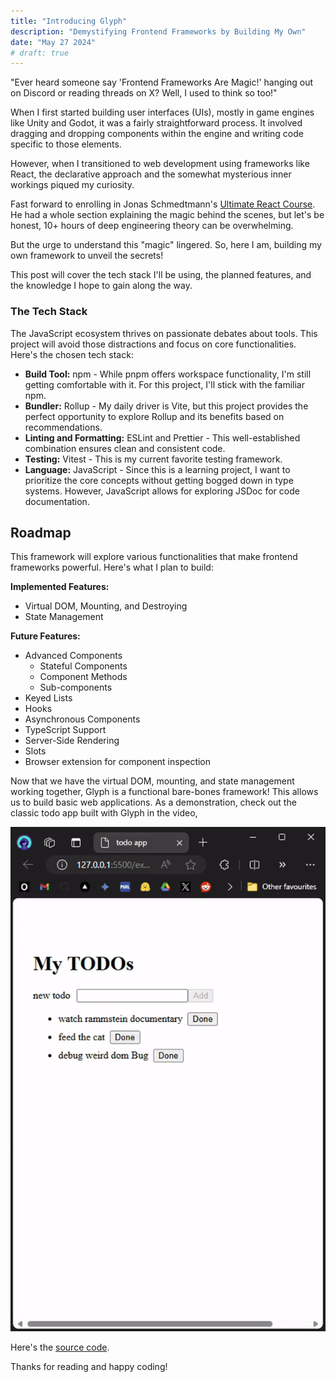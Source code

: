 ```yaml
---
title: "Introducing Glyph"
description: "Demystifying Frontend Frameworks by Building My Own"
date: "May 27 2024"
# draft: true
---
```


"Ever heard someone say 'Frontend Frameworks Are Magic!' hanging out on Discord or reading threads on X? Well, I used to think so too!"

When I first started building user interfaces (UIs), mostly in game engines like Unity and Godot, it was a fairly straightforward process. It involved dragging and dropping components within the engine and writing code specific to those elements.

However, when I transitioned to web development using frameworks like React, the declarative approach and the somewhat mysterious inner workings piqued my curiosity.

Fast forward to enrolling in Jonas Schmedtmann's [Ultimate React Course](https://www.udemy.com/course/the-ultimate-react-course/). He had a whole section explaining the magic behind the scenes, but let's be honest, 10+ hours of deep engineering theory can be overwhelming.

But the urge to understand this "magic" lingered. So, here I am, building my own framework to unveil the secrets!

This post will cover the tech stack I'll be using, the planned features, and the knowledge I hope to gain along the way.

### The Tech Stack

The JavaScript ecosystem thrives on passionate debates about tools. This project will avoid those distractions and focus on core functionalities. Here's the chosen tech stack:

-   **Build Tool:** npm - While pnpm offers workspace functionality, I'm still getting comfortable with it. For this project, I'll stick with the familiar npm.
-   **Bundler:** Rollup - My daily driver is Vite, but this project provides the perfect opportunity to explore Rollup and its benefits based on recommendations.
-   **Linting and Formatting:** ESLint and Prettier - This well-established combination ensures clean and consistent code.
-   **Testing:** Vitest - This is my current favorite testing framework.
-   **Language:** JavaScript - Since this is a learning project, I want to prioritize the core concepts without getting bogged down in type systems. However, JavaScript allows for exploring JSDoc for code documentation.

## Roadmap

This framework will explore various functionalities that make frontend frameworks powerful. Here's what I plan to build:

**Implemented Features:**

-   Virtual DOM, Mounting, and Destroying
-   State Management

**Future Features:**

-   Advanced Components
    -   Stateful Components
    -   Component Methods
    -   Sub-components
-   Keyed Lists
-   Hooks
-   Asynchronous Components
-   TypeScript Support
-   Server-Side Rendering
-   Slots
-   Browser extension for component inspection

<!-- Implement Here -->

Now that we have the virtual DOM, mounting, and state management working together, Glyph is a functional bare-bones framework! This allows us to build basic web applications. As a demonstration, check out the classic todo app built with Glyph in the video,

![todo app](./todo.gif)

Here's the [source code](https://github.com/x0bd/glyph-ui).

Thanks for reading and happy coding!
